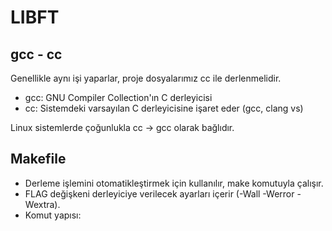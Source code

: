 # LIBFT

## gcc - cc
Genellikle aynı işi yaparlar, proje dosyalarımız cc ile derlenmelidir.
- gcc: GNU Compiler Collection'ın C derleyicisi
- cc: Sistemdeki varsayılan C derleyicisine işaret eder (gcc, clang vs)

Linux sistemlerde çoğunlukla cc → gcc olarak bağlıdır.

## Makefile
- Derleme işlemini otomatikleştirmek için kullanılır, make komutuyla çalışır.
- FLAG değişkeni derleyiciye verilecek ayarları içerir (-Wall -Werror -Wextra).
- Komut yapısı:



